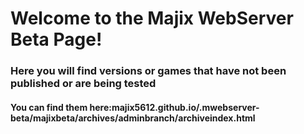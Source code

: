 <h1>Welcome to the Majix WebServer Beta Page!</h1>
<h3>Here you will find versions or games that have not been published or are being tested</h3>
<h4>You can find them here:majix5612.github.io/.mwebserver-beta/majixbeta/archives/adminbranch/archiveindex.html</h4>
